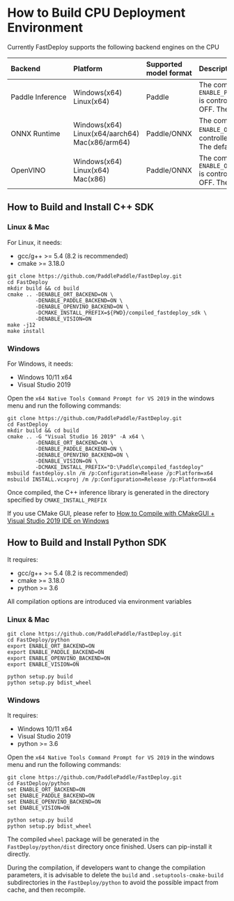 

# How to Build CPU Deployment Environment

Currently FastDeploy supports the following backend engines on the CPU

| Backend               | Platform                                             | Supported model format | Description                                                                                      |
|:--------------------- |:---------------------------------------------------- |:---------------------- |:------------------------------------------------------------------------------------------------ |
| Paddle&nbsp;Inference | Windows(x64)<br>Linux(x64)                           | Paddle                 | The compilation switch `ENABLE_PADDLE_BACKEND` is controlled by ON or OFF. The default is OFF.   |
| ONNX&nbsp;Runtime     | Windows(x64)<br>Linux(x64/aarch64)<br>Mac(x86/arm64) | Paddle/ONNX            | The compilation switch `ENABLE_ORT_BACKEND` is controlled by ON or OFF. The default is OFF.      |
| OpenVINO              | Windows(x64)<br>Linux(x64)<br>Mac(x86)               | Paddle/ONNX            | The compilation switch `ENABLE_OPENVINO_BACKEND` is controlled by ON or OFF. The default is OFF. |

## How to Build and Install C++ SDK

### Linux & Mac

For Linux, it needs:

- gcc/g++ >= 5.4 (8.2 is recommended)
- cmake >= 3.18.0

```
git clone https://github.com/PaddlePaddle/FastDeploy.git
cd FastDeploy
mkdir build && cd build
cmake .. -DENABLE_ORT_BACKEND=ON \
         -DENABLE_PADDLE_BACKEND=ON \
         -DENABLE_OPENVINO_BACKEND=ON \
         -DCMAKE_INSTALL_PREFIX=${PWD}/compiled_fastdeploy_sdk \
         -DENABLE_VISION=ON
make -j12
make install
```

### Windows

For Windows, it needs: 

- Windows 10/11 x64
- Visual Studio 2019

Open the `x64 Native Tools Command Prompt for VS 2019` in the windows menu and run the following commands: 

```
git clone https://github.com/PaddlePaddle/FastDeploy.git
cd FastDeploy
mkdir build && cd build
cmake .. -G "Visual Studio 16 2019" -A x64 \
         -DENABLE_ORT_BACKEND=ON \
         -DENABLE_PADDLE_BACKEND=ON \
         -DENABLE_OPENVINO_BACKEND=ON \
         -DENABLE_VISION=ON \
         -DCMAKE_INSTALL_PREFIX="D:\Paddle\compiled_fastdeploy"
msbuild fastdeploy.sln /m /p:Configuration=Release /p:Platform=x64
msbuild INSTALL.vcxproj /m /p:Configuration=Release /p:Platform=x64
```

Once compiled, the C++ inference library is generated in the directory specified by `CMAKE_INSTALL_PREFIX`

If you use CMake GUI, please refer to [How to Compile with CMakeGUI + Visual Studio 2019 IDE on Windows](../faq/build_on_win_with_gui.md)

## How to Build and Install Python SDK

It requires: 

- gcc/g++ >= 5.4 (8.2 is recommended)
- cmake >= 3.18.0
- python >= 3.6

All compilation options are introduced via environment variables

### Linux & Mac

```
git clone https://github.com/PaddlePaddle/FastDeploy.git
cd FastDeploy/python
export ENABLE_ORT_BACKEND=ON
export ENABLE_PADDLE_BACKEND=ON
export ENABLE_OPENVINO_BACKEND=ON
export ENABLE_VISION=ON

python setup.py build
python setup.py bdist_wheel
```

### Windows

It requires:

- Windows 10/11 x64
- Visual Studio 2019
- python >= 3.6

Open the `x64 Native Tools Command Prompt for VS 2019` in the windows menu and run the following commands:

```
git clone https://github.com/PaddlePaddle/FastDeploy.git
cd FastDeploy/python
set ENABLE_ORT_BACKEND=ON
set ENABLE_PADDLE_BACKEND=ON
set ENABLE_OPENVINO_BACKEND=ON
set ENABLE_VISION=ON

python setup.py build
python setup.py bdist_wheel
```

The compiled `wheel` package will be generated in the `FastDeploy/python/dist` directory once finished. Users can pip-install it directly.

During the compilation, if developers want to change the compilation parameters,  it is advisable to delete the `build` and `.setuptools-cmake-build` subdirectories in the `FastDeploy/python` to avoid the possible impact from cache, and then recompile.
